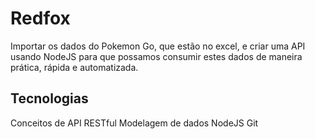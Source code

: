# Redfox

Importar os dados do Pokemon Go, que estão no excel, e criar uma API usando NodeJS para que possamos consumir estes dados de maneira prática, rápida e automatizada.


## Tecnologias

Conceitos de API RESTful
Modelagem de dados
NodeJS
Git
